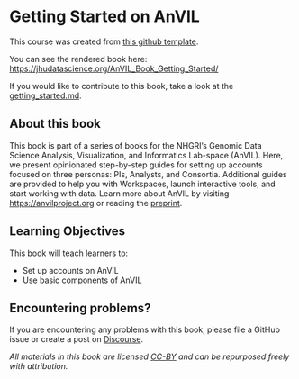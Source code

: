 # Getting Started on AnVIL

This course was created from [this github template](https://github.com/jhudsl/DaSL_Course_Template_Bookdown).

You can see the rendered book here: https://jhudatascience.org/AnVIL_Book_Getting_Started/

If you would like to contribute to this book, take a look at the [getting_started.md](./getting_started.md).

## About this book

This book is part of a series of books for the NHGRI’s Genomic Data Science Analysis, Visualization, and Informatics Lab-space (AnVIL).  Here, we present opinionated step-by-step guides for setting up accounts focused on three personas: PIs, Analysts, and Consortia. Additional guides are provided to help you with Workspaces, launch interactive tools, and start working with data.  Learn more about AnVIL by visiting https://anvilproject.org or reading the [preprint](https://www.biorxiv.org/content/10.1101/2021.04.22.436044v1).

## Learning Objectives

This book will teach learners to:  

- Set up accounts on AnVIL
- Use basic components of AnVIL

## Encountering problems?

If you are encountering any problems with this book, please file a GitHub issue or create a post on [Discourse](https://help.anvilproject.org/).

_All materials in this book are licensed [CC-BY](https://tldrlegal.com/license/creative-commons-attribution-(cc)) and can be repurposed freely with attribution._

